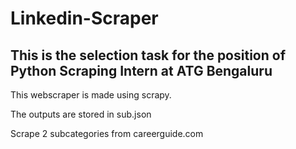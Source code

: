 # Linkedin-Scraper

## This is the selection task for the position of Python Scraping Intern at ATG Bengaluru

This webscraper is made using scrapy.

The outputs are stored in sub.json 


Scrape 2 subcategories from careerguide.com 
